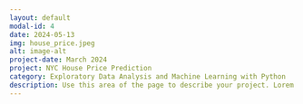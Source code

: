 ```yaml
---
layout: default
modal-id: 4
date: 2024-05-13
img: house_price.jpeg
alt: image-alt
project-date: March 2024
project: NYC House Price Prediction
category: Exploratory Data Analysis and Machine Learning with Python
description: Use this area of the page to describe your project. Lorem ipsum dolor sit amet, consectetur adipisicing elit. Mollitia neque assumenda ipsam nihil, molestias magnam, recusandae quos quis inventore quisquam velit asperiores, vitae? Reprehenderit soluta, eos quod consequuntur itaque. Nam.
---
```

